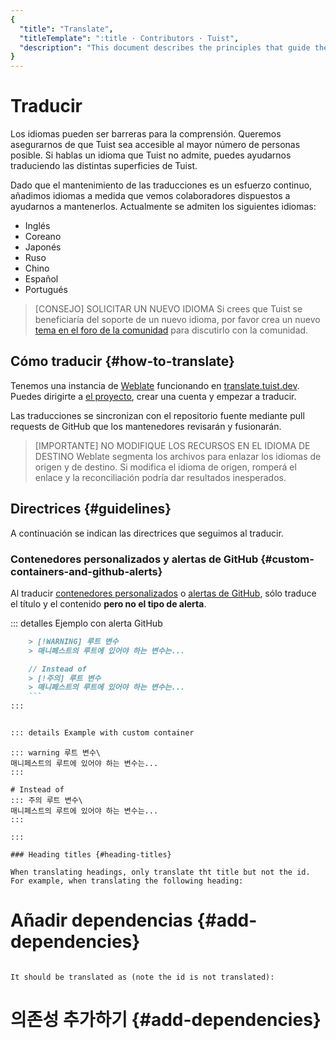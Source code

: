 ```yaml
---
{
  "title": "Translate",
  "titleTemplate": ":title · Contributors · Tuist",
  "description": "This document describes the principles that guide the development of Tuist."
}
---
```

# Traducir

Los idiomas pueden ser barreras para la comprensión. Queremos asegurarnos de que
Tuist sea accesible al mayor número de personas posible. Si hablas un idioma que
Tuist no admite, puedes ayudarnos traduciendo las distintas superficies de
Tuist.

Dado que el mantenimiento de las traducciones es un esfuerzo continuo, añadimos
idiomas a medida que vemos colaboradores dispuestos a ayudarnos a mantenerlos.
Actualmente se admiten los siguientes idiomas:

- Inglés
- Coreano
- Japonés
- Ruso
- Chino
- Español
- Portugués

> [CONSEJO] SOLICITAR UN NUEVO IDIOMA Si crees que Tuist se beneficiaría del
> soporte de un nuevo idioma, por favor crea un nuevo [tema en el foro de la
> comunidad](https://community.tuist.io/c/general/4) para discutirlo con la
> comunidad.

## Cómo traducir {#how-to-translate}

Tenemos una instancia de [Weblate](https://weblate.org/en-gb/) funcionando en
[translate.tuist.dev](https://translate.tuist.dev). Puedes dirigirte a [el
proyecto](https://translate.tuist.dev/engage/tuist/), crear una cuenta y empezar
a traducir.

Las traducciones se sincronizan con el repositorio fuente mediante pull requests
de GitHub que los mantenedores revisarán y fusionarán.

> [IMPORTANTE] NO MODIFIQUE LOS RECURSOS EN EL IDIOMA DE DESTINO Weblate
> segmenta los archivos para enlazar los idiomas de origen y de destino. Si
> modifica el idioma de origen, romperá el enlace y la reconciliación podría dar
> resultados inesperados.

## Directrices {#guidelines}

A continuación se indican las directrices que seguimos al traducir.

### Contenedores personalizados y alertas de GitHub {#custom-containers-and-github-alerts}

Al traducir [contenedores
personalizados](https://vitepress.dev/guide/markdown#custom-containers) o
[alertas de
GitHub](https://docs.github.com/en/get-started/writing-on-github/getting-started-with-writing-and-formatting-on-github/basic-writing-and-formatting-syntax#alerts),
sólo traduce el título y el contenido **pero no el tipo de alerta**.

::: detalles Ejemplo con alerta GitHub
```markdown
    > [!WARNING] 루트 변수
    > 매니페스트의 루트에 있어야 하는 변수는...

    // Instead of
    > [!주의] 루트 변수
    > 매니페스트의 루트에 있어야 하는 변수는...
    ```
:::


::: details Example with custom container
```
    ::: warning 루트 변수\
    매니페스트의 루트에 있어야 하는 변수는...
    :::

    # Instead of
    ::: 주의 루트 변수\
    매니페스트의 루트에 있어야 하는 변수는...
    :::
```
:::

### Heading titles {#heading-titles}

When translating headings, only translate tht title but not the id. For example, when translating the following heading:

```
# Añadir dependencias {#add-dependencies}
```

It should be translated as (note the id is not translated):

```
# 의존성 추가하기 {#add-dependencies}
```

```
